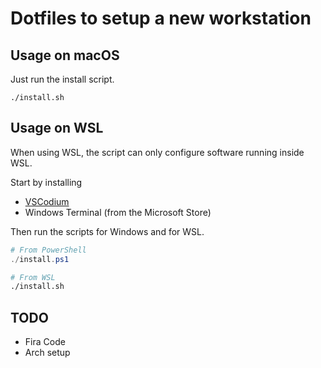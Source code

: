 # Dotfiles to setup a new workstation

## Usage on macOS

Just run the install script.

```shell
./install.sh
```

## Usage on WSL

When using WSL, the script can only configure software running inside WSL.

Start by installing

- [VSCodium](https://github.com/VSCodium/vscodium)
- Windows Terminal (from the Microsoft Store)

Then run the scripts for Windows and for WSL.

```powershell
# From PowerShell
./install.ps1
```

```bash
# From WSL
./install.sh
```

## TODO

- Fira Code
- Arch setup
